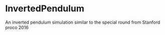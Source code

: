 # InvertedPendulum
An inverted pendulum simulation similar to the special round from Stanford proco 2016
